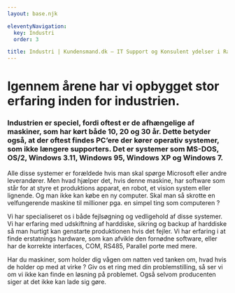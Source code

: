 ```yaml
---
layout: base.njk

eleventyNavigation:
  key: Industri
  order: 3

title: Industri | Kundensmand.dk – IT Support og Konsulent ydelser i Randers og omegn
---
```


<h1>Igennem årene har vi opbygget stor erfaring inden for industrien.</h1>
<h3>Industrien er speciel, fordi oftest er de afhængelige af maskiner,
som har kørt både 10, 20 og 30 år. Dette betyder også, at der oftest
findes PC’ere der kører operativ systemer, som ikke længere supporters.
Det er systemer som MS-DOS, OS/2, Windows 3.11, Windows 95, Windows XP
og Windows 7.</h3>
<p>Alle disse systemer er forældede hvis man skal spørge Microsoft eller
 andre leverandører. Men hvad hjælper det, hvis denne maskine, har
software som står for at styre et produktions apparat, en robot, et
vision system eller lignende. Og man ikke kan købe en ny computer. Skal
man så skrotte en velfungerende maskine til millioner pga. en simpel
ting som computeren ?</p>
<p>Vi har specialiseret os i både fejlsøgning og vedligehold af disse
systemer. Vi har erfaring med udskiftning af harddiske, sikring og
backup af harddiske så man hurtigt kan genstarte produktionen hvis det
fejler. Vi har erfaring i at finde erstatnings hardware, som kan afvikle
 den fornødne software, eller har de korrekte interfaces, COM, RS485,
Parallel porte med mere.</p>
<p>Har du maskiner, som holder dig vågen om natten ved tanken om, hvad
hvis de holder op med at virke ? Giv os et ring med din problemstilling,
 så ser vi om vi ikke kan finde en løsning på problemet. Også selvom
producenten siger at det ikke kan lade sig gøre.</p>